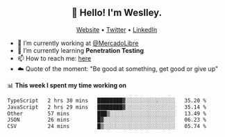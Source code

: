 <h2 align="center">👋 Hello! I'm Weslley.</h2>
<p align="center">
  <a href="http://weslleyneri.com.br">Website</a> •
  <a href="https://twitter.com/Weslley_Neri">Twitter</a> •
  <a href="https://www.linkedin.com/in/weslley-neri-3658908b">LinkedIn</a>
</p>


- 🔭 I’m currently working at [@MercadoLibre](https://github.com/mercadolibre)
- 🌱 I’m currently learning **Penetration Testing**
- 📫 How to reach me: [here](mailto:weslley39@gmail.com)
- ☁️ Quote of the moment: "Be good at something, get good or give up"

📊 **This week I spent my time working on**
<!--START_SECTION:waka-->

```txt
TypeScript   2 hrs 30 mins   ████████▓░░░░░░░░░░░░░░░░   35.20 %
JavaScript   2 hrs 29 mins   ████████▓░░░░░░░░░░░░░░░░   35.14 %
Other        57 mins         ███▒░░░░░░░░░░░░░░░░░░░░░   13.49 %
JSON         26 mins         █▓░░░░░░░░░░░░░░░░░░░░░░░   06.23 %
CSV          24 mins         █▒░░░░░░░░░░░░░░░░░░░░░░░   05.74 %
```

<!--END_SECTION:waka-->

<!-- Inspired by https://github.com/gruselhaus/gruselhaus -->